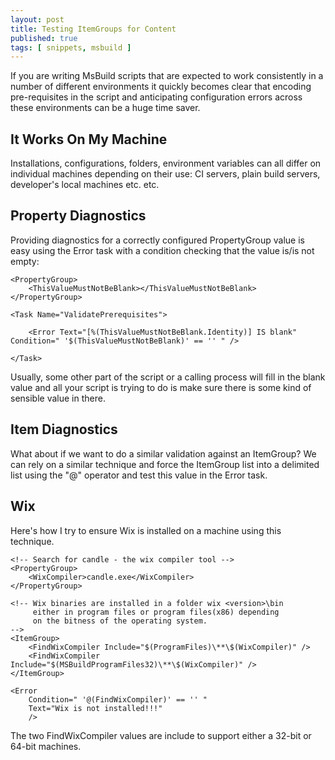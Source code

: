 ```yaml
---
layout: post
title: Testing ItemGroups for Content
published: true
tags: [ snippets, msbuild ]
---
```


If you are writing MsBuild scripts that are expected to work consistently 
in a number of different environments it quickly becomes clear that 
encoding pre-requisites in the script and anticipating configuration errors 
across these environments can be a huge time saver.

## It Works On My Machine 

Installations, configurations, folders, environment variables can all differ on 
individual machines depending on their use: CI servers, plain build servers, 
developer's local machines etc. etc.

## Property Diagnostics 

Providing diagnostics for a correctly configured PropertyGroup value is easy using the 
Error task with a condition checking that the value is/is not empty:

	<PropertyGroup>
		<ThisValueMustNotBeBlank></ThisValueMustNotBeBlank>
	</PropertyGroup>
	
	<Task Name="ValidatePrerequisites">

		<Error Text="[%(ThisValueMustNotBeBlank.Identity)] IS blank" Condition=" '$(ThisValueMustNotBeBlank)' == '' " />
		
	</Task>	

Usually, some other part of the script or a calling process will fill in the blank 
value and all your script is trying to do is make sure there is some kind of sensible 
value in there.

## Item Diagnostics

What about if we want to do a similar validation against an ItemGroup? We can 
rely on a similar technique and force the ItemGroup list into a delimited 
list using the "@" operator and test this value in the Error task.

## Wix

Here's how I try to ensure Wix is installed on a machine using this technique.

	<!-- Search for candle - the wix compiler tool -->
	<PropertyGroup>
		<WixCompiler>candle.exe</WixCompiler>
	</PropertyGroup>

	<!-- Wix binaries are installed in a folder wix <version>\bin 
		 either in program files or program files(x86) depending 
		 on the bitness of the operating system.
	-->	 
	<ItemGroup>
		<FindWixCompiler Include="$(ProgramFiles)\**\$(WixCompiler)" />
		<FindWixCompiler Include="$(MSBuildProgramFiles32)\**\$(WixCompiler)" />
	</ItemGroup>

	<Error 
		Condition=" '@(FindWixCompiler)' == '' "
		Text="Wix is not installed!!!"  
		/>

The two FindWixCompiler values are include to support either a 32-bit or 64-bit machines.

